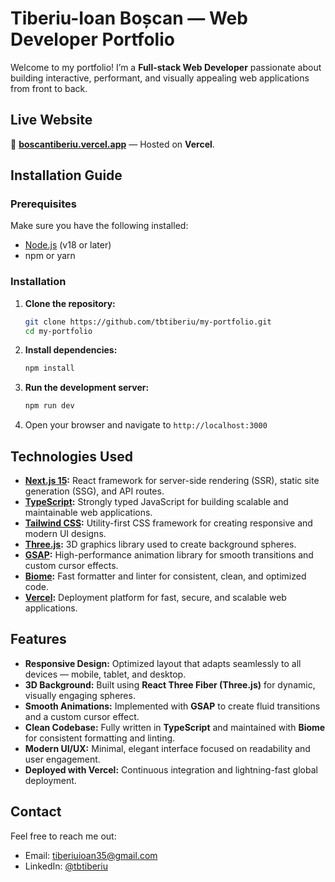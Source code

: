 # Tiberiu-Ioan Boșcan — Web Developer Portfolio

Welcome to my portfolio! I’m a **Full-stack Web Developer** passionate about building interactive, performant, and visually appealing web applications from front to back.

## Live Website

🔗 **[boscantiberiu.vercel.app](https://boscantiberiu.vercel.app/)** — Hosted on **Vercel**.

## Installation Guide

### Prerequisites

Make sure you have the following installed:
- [Node.js](https://nodejs.org/) (v18 or later)
- npm or yarn

### Installation

1. **Clone the repository:**

   ```bash
   git clone https://github.com/tbtiberiu/my-portfolio.git
   cd my-portfolio
   ```

2. **Install dependencies:**

   ```bash
   npm install
   ```

3. **Run the development server:**

   ```bash
   npm run dev
   ```

4. Open your browser and navigate to `http://localhost:3000`

## Technologies Used

- **[Next.js 15](https://nextjs.org/docs):** React framework for server-side rendering (SSR), static site generation (SSG), and API routes.
- **[TypeScript](https://www.typescriptlang.org/):** Strongly typed JavaScript for building scalable and maintainable web applications.
- **[Tailwind CSS](https://tailwindcss.com/):** Utility-first CSS framework for creating responsive and modern UI designs.
- **[Three.js](https://threejs.org/):** 3D graphics library used to create background spheres.
- **[GSAP](https://greensock.com/gsap/):** High-performance animation library for smooth transitions and custom cursor effects.
- **[Biome](https://biomejs.dev/):** Fast formatter and linter for consistent, clean, and optimized code.
- **[Vercel](https://vercel.com/):** Deployment platform for fast, secure, and scalable web applications.

## Features

- **Responsive Design:** Optimized layout that adapts seamlessly to all devices — mobile, tablet, and desktop.
- **3D Background:** Built using **React Three Fiber (Three.js)** for dynamic, visually engaging spheres.
- **Smooth Animations:** Implemented with **GSAP** to create fluid transitions and a custom cursor effect.
- **Clean Codebase:** Fully written in **TypeScript** and maintained with **Biome** for consistent formatting and linting.
- **Modern UI/UX:** Minimal, elegant interface focused on readability and user engagement.
- **Deployed with Vercel:** Continuous integration and lightning-fast global deployment.

## Contact

Feel free to reach me out:

- Email: tiberiuioan35@gmail.com
- LinkedIn: [@tbtiberiu](https://www.linkedin.com/in/tbtiberiu/)
